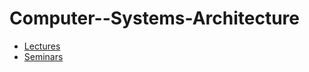 # Computer--Systems-Architecture
 - [Lectures](https://github.com/912-enache-vlad/Computer--Systems-Architecture/tree/Lectures)
 - [Seminars](https://github.com/912-enache-vlad/Computer--Systems-Architecture/tree/Seminars)
